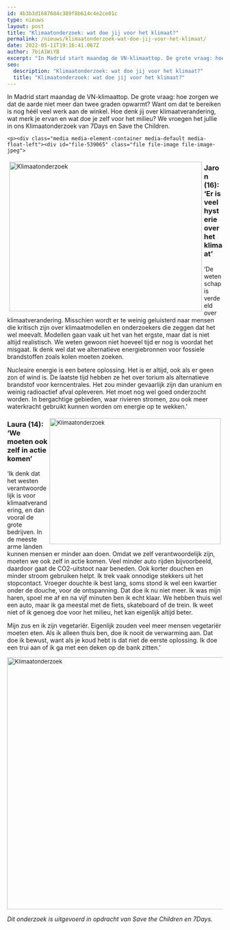 ```yaml
---
id: 4b3b3d1687684c389f8b614c4e2ce01c
type: nieuws
layout: post
title: "Klimaatonderzoek: wat doe jij voor het klimaat?"
permalink: /nieuws/klimaatonderzoek-wat-doe-jij-voor-het-klimaat/
date: 2022-05-11T19:16:41.067Z
author: 7biA1WiYB
excerpt: "In Madrid start maandag de VN-klimaattop. De grote vraag: hoe zorgen we dat de aarde niet meer dan twee graden opwarmt? Want om dat te bereiken is nog héél veel werk aan de winkel. Hoe denk jij over klimaatverandering, wat merk je ervan en wat doe je zelf voor het milieu? We vroegen het jullie in ons Klimaatonderzoek van 7Days en Save the Children.  "
seo:
  description: "Klimaatonderzoek: wat doe jij voor het klimaat?"
  title: "Klimaatonderzoek: wat doe jij voor het klimaat?"
---
```

In Madrid start maandag de VN-klimaattop. De grote vraag: hoe zorgen we dat de aarde niet meer dan twee graden opwarmt? Want om dat te bereiken is nog héél veel werk aan de winkel. Hoe denk jij over klimaatverandering, wat merk je ervan en wat doe je zelf voor het milieu? We vroegen het jullie in ons Klimaatonderzoek van 7Days en Save the Children.  

    <p><div class="media media-element-container media-default media-float-left"><div id="file-539065" class="file file-image file-image-jpeg">

        
  
  <div class="content">
    <img alt="Klimaatonderzoek" title="Beeld: 7Days" height="314" width="406" style="float: left; margin: 5px; height: 348px; width: 450px;" class="media-element file-default" data-delta="2" src="https://7dagen.netlify.app/sites/default/files/7D%20Onderzoek%201.jpg">  </div>

  
</div>
</div>
<h3>Jaron (16): ‘Er is veel hysterie over het klimaat’</h3>
<p>‘De wetenschap is verdeeld over klimaatverandering. Misschien wordt er te weinig geluisterd naar mensen die kritisch zijn over klimaatmodellen en onderzoekers die zeggen dat het wel meevalt. Modellen gaan vaak uit het van het ergste, maar dat is niet altijd realistisch. We weten gewoon niet hoeveel tijd er nog is voordat het misgaat. Ik denk wel dat we alternatieve energiebronnen voor fossiele brandstoffen zoals kolen moeten zoeken.</p>
<p>Nucleaire energie is een betere oplossing. Het is er altijd, ook als er geen zon of wind is. De laatste tijd hebben ze het over torium als alternatieve brandstof voor kerncentrales. Het zou minder gevaarlijk zijn dan uranium en weinig radioactief afval opleveren. Het moet nog wel goed onderzocht worden. In bergachtige gebieden, waar rivieren stromen, zou ook meer waterkracht gebruikt kunnen worden om energie op te wekken.'</p>
<p><div class="media media-element-container media-default media-float-right"><div id="file-539066" class="file file-image file-image-jpeg">

        
  
  <div class="content">
    <img alt="Klimaatonderzoek" title="Beeld: 7Days" height="381" width="520" style="margin: 5px; font-size: 13.008px; float: right; height: 293px; width: 400px;" class="media-element file-default" data-delta="3" src="https://7dagen.netlify.app/sites/default/files/7D%20Onderzoek%204.jpg">  </div>

  
</div>
</div>
<h3>Laura (14): ‘We moeten ook zelf in actie komen’</h3>
<p>‘Ik denk dat het westen verantwoordelijk is voor klimaatverandering, en dan vooral de grote bedrijven. In de meeste arme landen kunnen mensen er minder aan doen. Omdat we zelf verantwoordelijk zijn, moeten we ook zelf in actie komen. Veel minder auto rijden bijvoorbeeld, daardoor gaat de CO2-uitstoot naar beneden. Ook korter douchen en minder stroom gebruiken helpt. Ik trek vaak onnodige stekkers uit het stopcontact. Vroeger douchte ik best lang, soms stond ik wel een kwartier onder de douche, voor de ontspanning. Dat doe ik nu niet meer. Ik was mijn haren, spoel me af en na vijf minuten ben ik echt klaar. We hebben thuis wel een auto, maar ik ga meestal met de fiets, skateboard of de trein. Ik weet niet of ik genoeg doe voor het milieu, het kan eigenlijk altijd beter.</p>
<p>Mijn zus en ik zijn vegetariër. Eigenlijk zouden veel meer mensen vegetariër moeten eten. Als ik alleen thuis ben, doe ik nooit de verwarming aan. Dat doe ik bewust, want als je koud hebt is dat niet de eerste oplossing. Ik doe een trui aan of ik ga met een deken op de bank zitten.’</p>
<p><div class="media media-element-container media-default"><div id="file-539064" class="file file-image file-image-jpeg">

        
  
  <div class="content">
    <img alt="Klimaatonderzoek" title="Beeld: 7Days" height="468" width="717" style="font-size: 13.008px; height: 587px; width: 900px;" class="media-element file-default" data-delta="1" src="https://7dagen.netlify.app/sites/default/files/7D%20Onderzoek%202.jpg">  </div>

  
</div>
</div>
<p><em>Dit onderzoek is uitgevoerd in opdracht van Save the Children en 7Days.</em></p>  
